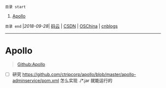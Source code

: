 `目录 start`
 
1. [Apollo](#apollo)

`目录 end` |_2018-09-28_| [码云](https://gitee.com/gin9) | [CSDN](http://blog.csdn.net/kcp606) | [OSChina](https://my.oschina.net/kcp1104) | [cnblogs](http://www.cnblogs.com/kuangcp)
****************************************
# Apollo
> [Github:Apollo](https://github.com/ctripcorp/apollo)

- [ ] 研究 https://github.com/ctripcorp/apollo/blob/master/apollo-adminservice/pom.xml 怎么实现 ./*.jar 就能运行的

